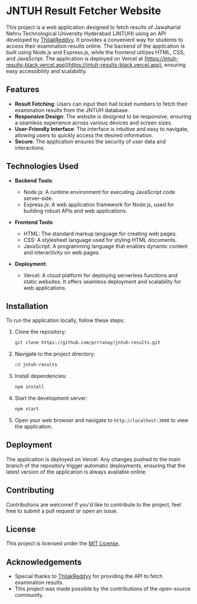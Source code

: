 # JNTUH Result Fetcher Website

This project is a web application designed to fetch results of Jawaharlal Nehru Technological University Hyderabad (JNTUH) using an API developed by [ThilakReddyy](https://github.com/ThilakReddyy). It provides a convenient way for students to access their examination results online. The backend of the application is built using Node.js and Express.js, while the frontend utilizes HTML, CSS, and JavaScript. The application is deployed on Vercel at [https://jntuh-results-black.vercel.app](https://jntuh-results-black.vercel.app), ensuring easy accessibility and scalability.

## Features

- **Result Fetching**: Users can input their hall ticket numbers to fetch their examination results from the JNTUH database.
- **Responsive Design**: The website is designed to be responsive, ensuring a seamless experience across various devices and screen sizes.
- **User-Friendly Interface**: The interface is intuitive and easy to navigate, allowing users to quickly access the desired information.
- **Secure**: The application ensures the security of user data and interactions.

## Technologies Used

- **Backend Tools**:
  - Node.js: A runtime environment for executing JavaScript code server-side.
  - Express.js: A web application framework for Node.js, used for building robust APIs and web applications.
  
- **Frontend Tools**:
  - HTML: The standard markup language for creating web pages.
  - CSS: A stylesheet language used for styling HTML documents.
  - JavaScript: A programming language that enables dynamic content and interactivity on web pages.

- **Deployment**:
  - Vercel: A cloud platform for deploying serverless functions and static websites. It offers seamless deployment and scalability for web applications.

## Installation

To run the application locally, follow these steps:

1. Clone the repository:

    ```bash
    git clone https://github.com/prrranay/jntuh-results.git
    ```

2. Navigate to the project directory:

    ```bash
    cd jntuh-results
    ```

3. Install dependencies:

    ```bash
    npm install
    ```

4. Start the development server:

    ```bash
    npm start
    ```

5. Open your web browser and navigate to `http://localhost:3000` to view the application.

## Deployment

The application is deployed on Vercel. Any changes pushed to the main branch of the repository trigger automatic deployments, ensuring that the latest version of the application is always available online.

## Contributing

Contributions are welcome! If you'd like to contribute to the project, feel free to submit a pull request or open an issue.

## License

This project is licensed under the [MIT License](LICENSE).

## Acknowledgements

- Special thanks to [ThilakReddyy](https://github.com/ThilakReddyy) for providing the API to fetch examination results.
- This project was made possible by the contributions of the open-source community.
